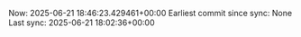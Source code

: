 Now: 2025-06-21 18:46:23.429461+00:00 Earliest commit since sync: None Last sync: 2025-06-21 18:02:36+00:00
